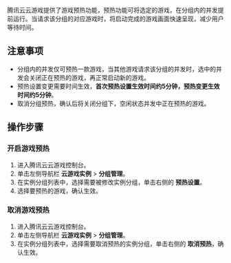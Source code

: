 腾讯云云游戏提供了游戏预热功能，预热功能可将选定的游戏，在分组内的并发提前运行。当请求该分组的对应游戏时，将启动完成的游戏画面快速呈现，减少用户等待时间。

## 注意事项
- 分组内的并发仅可预热一款游戏，当其他游戏请求该分组的并发时，选中的并发会关闭正在预热的游戏，再正常启动新的游戏。
- 预热设置变更需要时间生效，**首次预热设置生效时间约5分钟，预热变更生效时间约5分钟**。
- 取消分组预热，确认后将关闭分组下，空闲状态并发中正在预热的游戏。


## 操作步骤
[](id:turn)
### 开启游戏预热
1. 进入腾讯云云游戏控制台。
2. 单击左侧导航栏 **云游戏实例** > **分组管理**。
3. 在实例分组列表中，选择需要被修改实例分组，单击右侧的 **预热设置**。
4. 选择要预热的游戏，确认生效。

[](id:off)
### 取消游戏预热
1. 进入腾讯云云游戏控制台。
2. 单击左侧导航栏 **云游戏实例** > **分组管理**。
3. 在实例分组列表中，选择需要取消预热的实例分组，单击右侧的 **取消预热**，确认生效。









